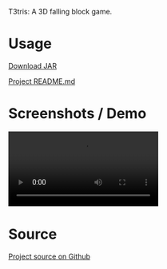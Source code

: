 T3tris: A 3D falling block game.

# Usage

[Download JAR](https://github.com/VianPatel/T3tris/raw/main/T3tris-1.4.jar)

[Project README.md](https://github.com/VianPatel/T3tris/blob/main/README.md)

# Screenshots / Demo

<video controls>
  <source src="https://raw.githubusercontent.com/VianPatel/T3tris/main/3DTetrisGameplay.mp4" type="video/mp4">
</video>

# Source

[Project source on Github](https://github.com/VianPatel/T3tris)
